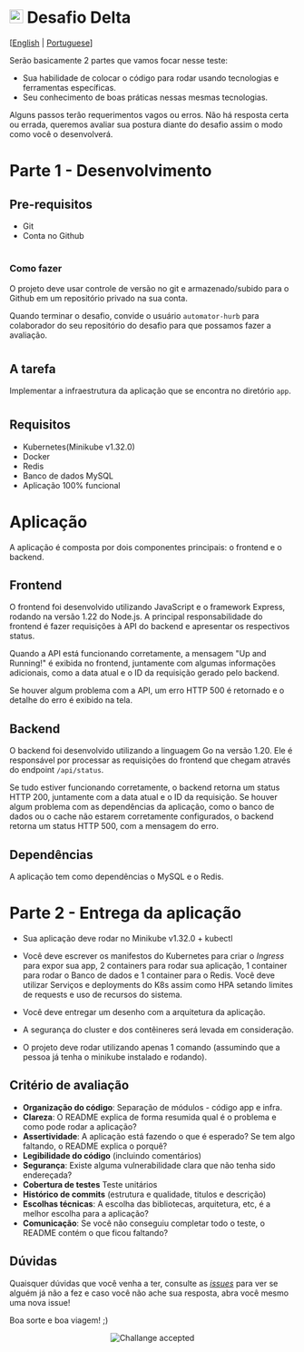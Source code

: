 # <img src="https://avatars1.githubusercontent.com/u/7063040?v=4&s=200.jpg" alt="HU" width="24" /> Desafio Delta

[[English](README.md) | [Portuguese](README.pt.md)]

Serão basicamente 2 partes que vamos focar nesse teste:

-   Sua habilidade de colocar o código para rodar usando tecnologias e ferramentas específicas.
-   Seu conhecimento de boas práticas nessas mesmas tecnologias.

Alguns passos terão requerimentos vagos ou erros. Não há resposta certa ou errada, queremos avaliar sua postura diante do desafio assim o modo como você o desenvolverá.

#

# Parte 1 - Desenvolvimento

## Pre-requisitos

-   Git
-   Conta no Github

#

### Como fazer

O projeto deve usar controle de versão no git e armazenado/subido para o Github em um repositório privado na sua conta.

Quando terminar o desafio, convide o usuário `automator-hurb` para colaborador do seu repositório do desafio para que possamos fazer a avaliação.

#

## A tarefa

Implementar a infraestrutura da aplicação que se encontra no diretório `app`.


#

## Requisitos

-    Kubernetes(Minikube v1.32.0)
-    Docker
-    Redis
-    Banco de dados MySQL
-    Aplicação 100% funcional



# Aplicação

A aplicação é composta por dois componentes principais: o frontend e o backend.

## Frontend

O frontend foi desenvolvido utilizando JavaScript e o framework Express, rodando na versão 1.22 do Node.js. A principal responsabilidade do frontend é fazer requisições à API do backend e apresentar os respectivos status.

Quando a API está funcionando corretamente, a mensagem "Up and Running!" é exibida no frontend, juntamente com algumas informações adicionais, como a data atual e o ID da requisição gerado pelo backend.

Se houver algum problema com a API, um erro HTTP 500 é retornado e o detalhe do erro é exibido na tela.

## Backend

O backend foi desenvolvido utilizando a linguagem Go na versão 1.20. Ele é responsável por processar as requisições do frontend que chegam através do endpoint `/api/status`.

Se tudo estiver funcionando corretamente, o backend retorna um status HTTP 200, juntamente com a data atual e o ID da requisição. Se houver algum problema com as dependências da aplicação, como o banco de dados ou o cache não estarem corretamente configurados, o backend retorna um status HTTP 500, com a mensagem do erro.

## Dependências

A aplicação tem como dependências o MySQL e o Redis.



# Parte 2 - Entrega da aplicação

-   Sua aplicação deve rodar no Minikube v1.32.0 + kubectl
-   Você deve escrever os manifestos do Kubernetes para criar o _Ingress_ para expor sua app, 2 containers para rodar sua aplicação, 1 container para rodar o Banco de dados e 1 container para o Redis. Você deve utilizar Serviços e deployments do K8s assim como HPA setando limites de requests e uso de recursos do sistema. 

-   Você deve entregar um desenho com a arquitetura da aplicação.

-   A segurança do cluster e dos contêineres será levada em consideração.

-   O projeto deve rodar utilizando apenas 1 comando (assumindo que a pessoa já tenha o minikube instalado e rodando).

## Critério de avaliação

-   **Organização do código**: Separação de módulos - código app e infra.
-   **Clareza**: O README explica de forma resumida qual é o problema e como pode rodar a aplicação?
-   **Assertividade**: A aplicação está fazendo o que é esperado? Se tem algo faltando, o README explica o porquê?
-   **Legibilidade do código** (incluindo comentários)
-   **Segurança**: Existe alguma vulnerabilidade clara que não tenha sido endereçada?
-   **Cobertura de testes** Teste unitários
-   **Histórico de commits** (estrutura e qualidade, titulos e descrição)
-   **Escolhas técnicas**: A escolha das bibliotecas, arquitetura, etc, é a melhor escolha para a aplicação?
-   **Comunicação**: Se você não conseguiu completar todo o teste, o README contém o que ficou faltando?

## Dúvidas

Quaisquer dúvidas que você venha a ter, consulte as [_issues_](https://github.com/HurbCom/challenge-delta/issues) para ver se alguém já não a fez e caso você não ache sua resposta, abra você mesmo uma nova issue!

Boa sorte e boa viagem! ;)

<p align="center">
  <img src="ca.jpg" alt="Challange accepted" />
</p> 

